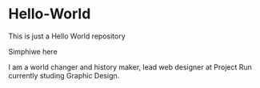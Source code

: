 # Hello-World
This is just a Hello World repository

Simphiwe here

I am a world changer and  history maker, lead web designer at Project Run currently studing Graphic Design.
